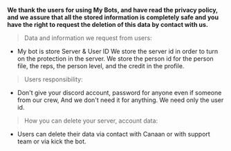 **We thank the users for using My Bots, and have read the privacy policy, and we assure that all the stored information is completely safe and you have the right to request the deletion of this data by contact with us.**

> Data and information we request from users:
- My bot is store Server & User ID 
We store the server id in order to turn on the protection in the server. We store the person id for the person file, the reps, the person level, and the credit in the profile.

> Users responsibility:
- Don't give your discord account, password for anyone even if someone from our crew, And we don't need it for anything. We need only the user id.

> How you can delete your server, account data:
- Users can delete their data via contact with Canaan or with support team or via kick the bot.
